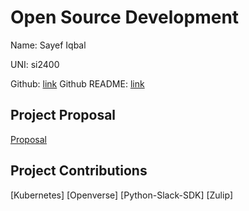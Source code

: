 # Open Source Development

Name: Sayef Iqbal

UNI: si2400

Github: [link](https://github.com/sayefiqb)
Github README: [link](https://github.com/sayefiqb/sayefiqb/blob/main/README.md)


## Project Proposal
[Proposal]()


## Project Contributions
[Kubernetes]
[Openverse]
[Python-Slack-SDK]
[Zulip]